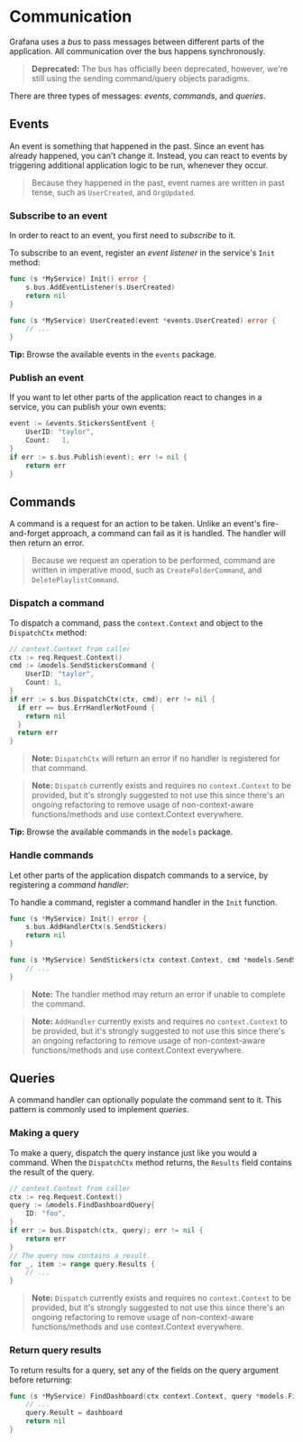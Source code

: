 # Communication

Grafana uses a _bus_ to pass messages between different parts of the application. All communication over the bus happens synchronously.

> **Deprecated:** The bus has officially been deprecated, however, we're still using the sending command/query objects paradigms.

There are three types of messages: _events_, _commands_, and _queries_.

## Events

An event is something that happened in the past. Since an event has already happened, you can't change it. Instead, you can react to events by triggering additional application logic to be run, whenever they occur.

> Because they happened in the past, event names are written in past tense, such as `UserCreated`, and `OrgUpdated`.

### Subscribe to an event

In order to react to an event, you first need to _subscribe_ to it.

To subscribe to an event, register an _event listener_ in the service's `Init` method:

```go
func (s *MyService) Init() error {
    s.bus.AddEventListener(s.UserCreated)
    return nil
}

func (s *MyService) UserCreated(event *events.UserCreated) error {
    // ...
}
```

**Tip:** Browse the available events in the `events` package.

### Publish an event

If you want to let other parts of the application react to changes in a service, you can publish your own events:

```go
event := &events.StickersSentEvent {
    UserID: "taylor",
    Count:   1,
}
if err := s.bus.Publish(event); err != nil {
    return err
}
```

## Commands

A command is a request for an action to be taken. Unlike an event's fire-and-forget approach, a command can fail as it is handled. The handler will then return an error.

> Because we request an operation to be performed, command are written in imperative mood, such as `CreateFolderCommand`, and `DeletePlaylistCommand`.

### Dispatch a command

To dispatch a command, pass the `context.Context` and object to the `DispatchCtx` method:

```go
// context.Context from caller
ctx := req.Request.Context()
cmd := &models.SendStickersCommand {
    UserID: "taylor",
    Count: 1,
}
if err := s.bus.DispatchCtx(ctx, cmd); err != nil {
  if err == bus.ErrHandlerNotFound {
    return nil
  }
  return err
}
```

> **Note:** `DispatchCtx` will return an error if no handler is registered for that command.

> **Note:** `Dispatch` currently exists and requires no `context.Context` to be provided, but it's strongly suggested to not use this since there's an ongoing refactoring to remove usage of non-context-aware functions/methods and use context.Context everywhere.

**Tip:** Browse the available commands in the `models` package.

### Handle commands

Let other parts of the application dispatch commands to a service, by registering a _command handler_:

To handle a command, register a command handler in the `Init` function.

```go
func (s *MyService) Init() error {
    s.bus.AddHandlerCtx(s.SendStickers)
    return nil
}

func (s *MyService) SendStickers(ctx context.Context, cmd *models.SendStickersCommand) error {
    // ...
}
```

> **Note:** The handler method may return an error if unable to complete the command.

> **Note:** `AddHandler` currently exists and requires no `context.Context` to be provided, but it's strongly suggested to not use this since there's an ongoing refactoring to remove usage of non-context-aware functions/methods and use context.Context everywhere.

## Queries

A command handler can optionally populate the command sent to it. This pattern is commonly used to implement _queries_.

### Making a query

To make a query, dispatch the query instance just like you would a command. When the `DispatchCtx` method returns, the `Results` field contains the result of the query.

```go
// context.Context from caller
ctx := req.Request.Context()
query := &models.FindDashboardQuery{
    ID: "foo",
}
if err := bus.Dispatch(ctx, query); err != nil {
    return err
}
// The query now contains a result.
for _, item := range query.Results {
    // ...
}
```

> **Note:** `Dispatch` currently exists and requires no `context.Context` to be provided, but it's strongly suggested to not use this since there's an ongoing refactoring to remove usage of non-context-aware functions/methods and use context.Context everywhere.

### Return query results

To return results for a query, set any of the fields on the query argument before returning:

```go
func (s *MyService) FindDashboard(ctx context.Context, query *models.FindDashboardQuery) error {
    // ...
    query.Result = dashboard
    return nil
}
```
